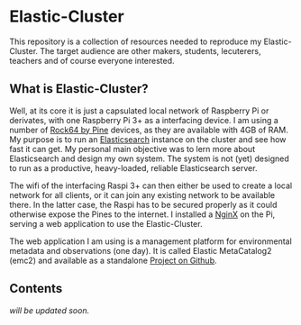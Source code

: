 # Elastic-Cluster

This repository is a collection of resources needed to reproduce my Elastic-Cluster. 
The target audience are other makers, students, lecuterers, teachers and of course everyone interested.

## What is Elastic-Cluster?

Well, at its core it is just a capsulated local network of Raspberry Pi or derivates, with one 
Raspberry Pi 3+ as a interfacing device. I am using a number of [Rock64 by Pine](https://www.pine64.org/?product=rock64-media-board-computer)
devices, as they are available with 4GB of RAM. My purpose is to run an 
[Elasticsearch](https:/elastic.io/products/elasticsearch) instance on the cluster and see how fast it can get.
My personal main objective was to lern more about Elasticsearch and design my own system. 
The system is not (yet) designed to run as a productive, heavy-loaded, reliable Elasticsearch server.<br>

The wifi of the interfacing Raspi 3+ can then either be used to create a local network for all clients, or it can join any existing network to be available there. In the latter case, the Raspi has to be secured properly as it could otherwise expose the Pines to the internet. I installed a [NginX](https://www.nginx.com/) on the Pi, serving a web application to use the Elastic-Cluster. 

The web application I am using is a management platform for environmental metadata and observations (one day). It is called Elastic MetaCatalog2 (emc2) and available as a standalone [Project on Github](https://github.com/mmaelicke/emc2).

## Contents

*will be updated soon.*